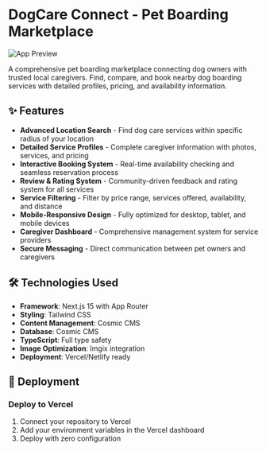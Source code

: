 # DogCare Connect - Pet Boarding Marketplace

![App Preview](https://images.unsplash.com/photo-1601758228041-f3b2795255f1?w=1200&h=300&fit=crop&auto=format)

A comprehensive pet boarding marketplace connecting dog owners with trusted local caregivers. Find, compare, and book nearby dog boarding services with detailed profiles, pricing, and availability information.

## ✨ Features

- **Advanced Location Search** - Find dog care services within specific radius of your location
- **Detailed Service Profiles** - Complete caregiver information with photos, services, and pricing
- **Interactive Booking System** - Real-time availability checking and seamless reservation process
- **Review & Rating System** - Community-driven feedback and rating system for all services
- **Service Filtering** - Filter by price range, services offered, availability, and distance
- **Mobile-Responsive Design** - Fully optimized for desktop, tablet, and mobile devices
- **Caregiver Dashboard** - Comprehensive management system for service providers
- **Secure Messaging** - Direct communication between pet owners and caregivers

## 🛠️ Technologies Used

- **Framework**: Next.js 15 with App Router
- **Styling**: Tailwind CSS
- **Content Management**: Cosmic CMS
- **Database**: Cosmic CMS
- **TypeScript**: Full type safety
- **Image Optimization**: Imgix integration
- **Deployment**: Vercel/Netlify ready

## 🚀 Deployment

### Deploy to Vercel
1. Connect your repository to Vercel
2. Add your environment variables in the Vercel dashboard
3. Deploy with zero configuration
